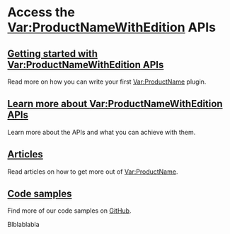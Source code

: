 # Access the <Var:ProductNameWithEdition> APIs

## [Getting started with <Var:ProductNameWithEdition> APIs](articles/gettingstarted/studio_plugin_overview.md)
Read more on how you can write your first <Var:ProductName> plugin.

## [Learn more about <Var:ProductNameWithEdition> APIs](apiconcepts/overview.md) 
Learn more about the APIs and what you can achieve with them.

## [Articles](articles/intro.md)
Read articles on how to get more out of <Var:ProductName>.

## [Code samples](https://github.com/RWS/trados-studio-api-samples)
Find more of our code samples on [GitHub](https://github.com/RWS/trados-studio-api-samples).

Blblablabla